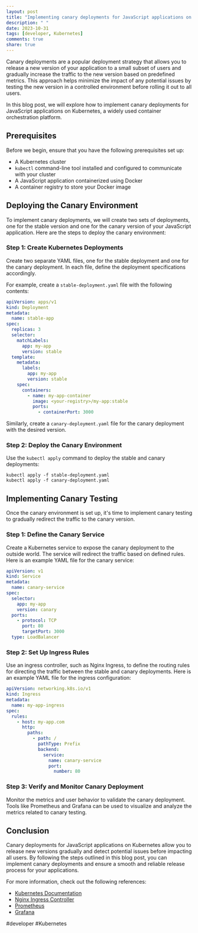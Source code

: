 ```yaml
---
layout: post
title: "Implementing canary deployments for JavaScript applications on Kubernetes"
description: " "
date: 2023-10-31
tags: [developer, Kubernetes]
comments: true
share: true
---
```


Canary deployments are a popular deployment strategy that allows you to release a new version of your application to a small subset of users and gradually increase the traffic to the new version based on predefined metrics. This approach helps minimize the impact of any potential issues by testing the new version in a controlled environment before rolling it out to all users.

In this blog post, we will explore how to implement canary deployments for JavaScript applications on Kubernetes, a widely used container orchestration platform.

## Prerequisites
Before we begin, ensure that you have the following prerequisites set up:
- A Kubernetes cluster
- `kubectl` command-line tool installed and configured to communicate with your cluster
- A JavaScript application containerized using Docker
- A container registry to store your Docker image

## Deploying the Canary Environment
To implement canary deployments, we will create two sets of deployments, one for the stable version and one for the canary version of your JavaScript application. Here are the steps to deploy the canary environment:

### Step 1: Create Kubernetes Deployments
Create two separate YAML files, one for the stable deployment and one for the canary deployment. In each file, define the deployment specifications accordingly.

For example, create a `stable-deployment.yaml` file with the following contents:

```yaml
apiVersion: apps/v1
kind: Deployment
metadata:
  name: stable-app
spec:
  replicas: 3
  selector:
    matchLabels:
      app: my-app
      version: stable
  template:
    metadata:
      labels:
        app: my-app
        version: stable
    spec:
      containers:
        - name: my-app-container
          image: <your-registry>/my-app:stable
          ports:
            - containerPort: 3000
```

Similarly, create a `canary-deployment.yaml` file for the canary deployment with the desired version.

### Step 2: Deploy the Canary Environment
Use the `kubectl apply` command to deploy the stable and canary deployments:

```shell
kubectl apply -f stable-deployment.yaml
kubectl apply -f canary-deployment.yaml
```

## Implementing Canary Testing
Once the canary environment is set up, it's time to implement canary testing to gradually redirect the traffic to the canary version. 

### Step 1: Define the Canary Service
Create a Kubernetes service to expose the canary deployment to the outside world. The service will redirect the traffic based on defined rules. Here is an example YAML file for the canary service:

```yaml
apiVersion: v1
kind: Service
metadata:
  name: canary-service
spec:
  selector:
    app: my-app
    version: canary
  ports:
    - protocol: TCP
      port: 80
      targetPort: 3000
  type: LoadBalancer
```

### Step 2: Set Up Ingress Rules
Use an ingress controller, such as Nginx Ingress, to define the routing rules for directing the traffic between the stable and canary deployments. Here is an example YAML file for the ingress configuration:

```yaml
apiVersion: networking.k8s.io/v1
kind: Ingress
metadata:
  name: my-app-ingress
spec:
  rules:
    - host: my-app.com
      http:
        paths:
          - path: /
            pathType: Prefix
            backend:
              service:
                name: canary-service
                port:
                  number: 80
```

### Step 3: Verify and Monitor Canary Deployment
Monitor the metrics and user behavior to validate the canary deployment. Tools like Prometheus and Grafana can be used to visualize and analyze the metrics related to canary testing.

## Conclusion
Canary deployments for JavaScript applications on Kubernetes allow you to release new versions gradually and detect potential issues before impacting all users. By following the steps outlined in this blog post, you can implement canary deployments and ensure a smooth and reliable release process for your applications.

For more information, check out the following references:
- [Kubernetes Documentation](https://kubernetes.io/docs/home/)
- [Nginx Ingress Controller](https://kubernetes.github.io/ingress-nginx/)
- [Prometheus](https://prometheus.io/)
- [Grafana](https://grafana.com/)

#developer #Kubernetes